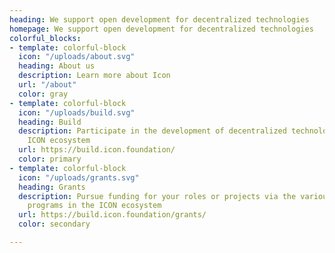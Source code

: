 ```yaml
---
heading: We support open development for decentralized technologies
homepage: We support open development for decentralized technologies
colorful_blocks:
- template: colorful-block
  icon: "/uploads/about.svg"
  heading: About us
  description: Learn more about Icon
  url: "/about"
  color: gray
- template: colorful-block
  icon: "/uploads/build.svg"
  heading: Build
  description: Participate in the development of decentralized technologies with the
    ICON ecosystem
  url: https://build.icon.foundation/
  color: primary
- template: colorful-block
  icon: "/uploads/grants.svg"
  heading: Grants
  description: Pursue funding for your roles or projects via the various economic
    programs in the ICON ecosystem
  url: https://build.icon.foundation/grants/
  color: secondary

---
```

